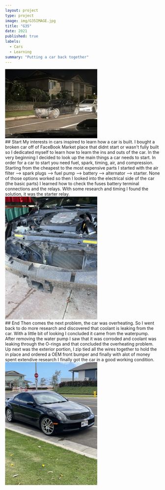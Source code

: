 ```yaml
---
layout: project
type: project
image: img/G35IMAGE.jpg
title: "G35"
date: 2021
published: true
labels:
  - Cars
  - Learning
summary: "Putting a car back together"
---
```


<div class="text-left p-4">
<img width="300px" src="../img/G35Pt1.jpg" class="img-thumbnail" > 
</div>
## Start
My interests in cars inspired to learn how a car is built. I bought a broken car off of FaceBook Market place that didnt start or wasn't fully built so I dedicated myself to learn how to learn the ins and outs of the car. In the very beginning I decided to look up the main things a car needs to start. In order for a car to start you need fuel, spark, timing, air, and compression. Starting from the cheapest to the most expensive parts I started with the air filter --> spark plugs --> fuel pump --> battery --> alternator --> starter. None of those options worked so then I looked into the electrical side of the car (the basic parts) I learned how to check the fuses battery terminal connections and the relays. With some research and timing I found the solution, it was the starter relay. 

<div class="text-left p-4">
 <img width="300px" src="../img/G35Pt222.jpg" class="img-thumbnail" >  
</div>
## End
Then comes the next problem, the car was overheating. So I went back to do more research and discovered that coolant is leaking from the car. With a little bit of looking I concluded it came from the waterpump. After removing the water pump I saw that it was corroded and coolant was leaking through the O-rings and that concluded the overheating problem. Up next was the exterior portion, I zip tied all the wires together to hold the in place and ordered a OEM front bumper and finally with alot of money spent extendive research I finally got the car in a good working condition.

<div class="text-left p-4">
<img width="300px" src="../img/G35Pt2.jpg" class="img-thumbnail" >  
</div>
